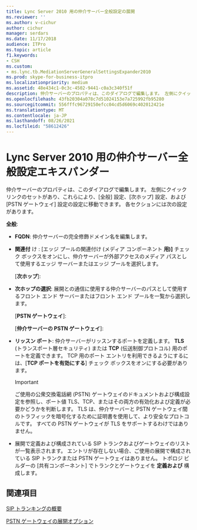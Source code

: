 ```yaml
---
title: Lync Server 2010 用の仲介サーバー全般設定の展開
ms.reviewer: ''
ms.author: v-cichur
author: cichur
manager: serdars
ms.date: 11/17/2018
audience: ITPro
ms.topic: article
f1.keywords:
- CSH
ms.custom:
- ms.lync.tb.MediationServerGeneralSettingsExpander2010
ms.prod: skype-for-business-itpro
ms.localizationpriority: medium
ms.assetid: 48e434c1-0c3c-4502-9441-c0a3c340f51f
description: 仲介サーバーのプロパティは、このダイアログで編集します。 左側にクイック リンクのセットがあり、これらにより、[全般] 設定、[次ホップ] 設定、および [PSTN ゲートウェイ] 設定の設定に移動できます。 各セクションには次の設定があります。
ms.openlocfilehash: 43fb20304a078c7d51024153e7a725992fb95280
ms.sourcegitcommit: 556fffc96729150efcc04cd5d6069c402012421e
ms.translationtype: MT
ms.contentlocale: ja-JP
ms.lasthandoff: 08/26/2021
ms.locfileid: "58612426"
---
```

# <a name="mediation-server-general-settings-expander-for-lync-server-2010"></a>Lync Server 2010 用の仲介サーバー全般設定エキスパンダー

仲介サーバーのプロパティは、このダイアログで編集します。 左側にクイック リンクのセットがあり、これらにより、[全般] 設定、[次ホップ] 設定、および [PSTN ゲートウェイ] 設定の設定に移動できます。 各セクションには次の設定があります。

 **全般**:

- **FQDN**: 仲介サーバーの完全修飾ドメイン名を編集します。

- **関連付** け : [エッジ プールの関連付け (メディア コンポーネント **用)]** チェック ボックスをオンにし、仲介サーバーが外部アクセスのメディア パスとして使用するエッジ サーバーまたはエッジ プールを選択します。

  [**次ホップ**]:

- **次ホップの選択**: 展開との通信に使用する仲介サーバーのパスとして使用するフロント エンド サーバーまたはフロント エンド プールを一覧から選択します。

  [**PSTN ゲートウェイ**]:

  [**仲介サーバーの PSTN ゲートウェイ**]:

- **リッスン ポート**: 仲介サーバーがリッスンするポートを定義します。 **TLS** (トランスポート層セキュリティ) または **TCP** (伝送制御プロトコル) 用のポートを定義できます。 TCP 用のポート エントリを利用できるようにするには、[**TCP ポートを有効にする**] チェック ボックスをオンにする必要があります。

    > [!IMPORTANT]
    > ご使用の公衆交換電話網 (PSTN) ゲートウェイのドキュメントおよび構成設定を参照し、ポート値 TLS、TCP、またはその両方の有効化および定義が必要かどうかを判断します。 TLS は、仲介サーバーと PSTN ゲートウェイ間のトラフィックを暗号化するために証明書を使用して、より安全なプロトコルです。 すべての PSTN ゲートウェイが TLS をサポートするわけではありません。

- 展開で定義および構成されている SIP トランクおよびゲートウェイのリストが一覧表示されます。 エントリが存在しない場合、ご使用の展開で構成されている SIP トランクまたは PSTN ゲートウェイはありません。 トポロジ ビルダーの [共有コンポーネント] でトランクとゲートウェイを **定義および** 構成します。

## <a name="see-also"></a>関連項目

[SIP トランキングの概要](/previous-versions/office/lync-server-2013/lync-server-2013-overview-of-sip-trunking)

[PSTN ゲートウェイの展開オプション](/previous-versions/office/lync-server-2013/lync-server-2013-pstn-gateway-deployment-options)